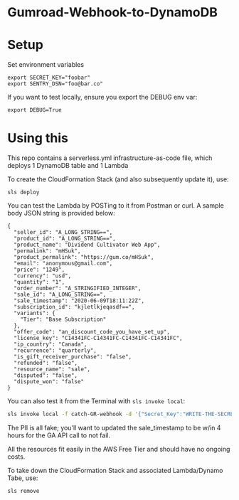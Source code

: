 # Gumroad-Webhook-to-DynamoDB

# Setup


Set environment variables
```
export SECRET_KEY="foobar"
export SENTRY_DSN="foo@bar.co"
```
If you want to test locally, ensure you export the DEBUG env var:
```
export DEBUG=True
```


# Using this


This repo contains a serverless.yml infrastructure-as-code file, which deploys 1 DynamoDB table and 1 Lambda

To create the CloudFormation Stack (and also subsequently update it), use:
``` 
sls deploy
```

You can test the Lambda by POSTing to it from Postman or curl. A sample body JSON string is provided below:
```
{
  "seller_id": "A_LONG_STRING==",
  "product_id": "A_LONG_STRING==",
  "product_name": "Dividend Cultivator Web App",
  "permalink": "mHSuk",
  "product_permalink": "https://gum.co/mHSuk",
  "email": "anonymous@gmail.com",
  "price": "1249",
  "currency": "usd",
  "quantity": "1",
  "order_number": "A_STRINGIFIED_INTEGER",
  "sale_id": "A_LONG_STRING==",
  "sale_timestamp": "2020-06-09T18:11:22Z",
  "subscription_id": "kjletlkjeqasdf==",
  "variants": {
    "Tier": "Base Subscription"
  },
  "offer_code": "an_discount_code_you_have_set_up",
  "license_key": "C14341FC-C14341FC-C14341FC-C14341FC",
  "ip_country": "Canada",
  "recurrence": "quarterly",
  "is_gift_receiver_purchase": "false",
  "refunded": "false",
  "resource_name": "sale",
  "disputed": "false",
  "dispute_won": "false"
}
```

You can also test it from the Terminal with `sls invoke local`:
```bash
sls invoke local -f catch-GR-webhook -d '{"Secret_Key":"WRITE-THE-SECRET-KEY-HERE","body": "seller_id=A_LONG_STRING%3D%3D&product_id=A_LONG_STRING%3D%3D&product_name=The%20DynamoDB%20Book%20-%20Plus%20Package&permalink=EZyTW&product_permalink=https%3A%2F%2Fgum.co%2FEZyTW&email=test%40testing.com&price=150&currency=usd&quantity=1&order_number=252699543&sale_id=GDxsfC0xDX9MI9i2i6d78A%3D%3D&is_gift_receiver_purchase=false&refunded=false&resource_name=sale&disputed=false&dispute_won=false&ip_country=Nigeria&url_params%5B_ga%5D=2.6349685.1583997846.1600074293-639960653.1599804853&sale_timestamp=2020-09-14T22%3A26%3A12Z"}'
```
The PII is all fake; you'll want to updated the sale_timestamp to be w/in 4 hours for the GA API call to not fail.


All the resources fit easily in the AWS Free Tier and should have no ongoing costs.

To take down the CloudFormation Stack and associated Lambda/Dynamo Tabe, use:
```
sls remove
```
